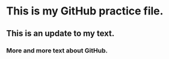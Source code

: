 # This is my GitHub practice file.

## This is an update to my text.

### More and more text about GitHub.

